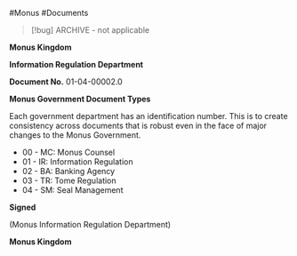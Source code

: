 #Monus #Documents 

> [!bug] ARCHIVE - not applicable

**Monus Kingdom**

**Information Regulation Department**

**Document No.** 01-04-00002.0

**Monus Government Document Types**

Each government department has an identification number. This is to create consistency across documents that is robust even in the face of major changes to the Monus Government.

- 00 - MC: Monus Counsel
- 01 - IR: Information Regulation
- 02 - BA: Banking Agency
- 03 - TR: Tome Regulation
- 04 - SM: Seal Management

**Signed**

(Monus Information Regulation Department)

**Monus Kingdom**